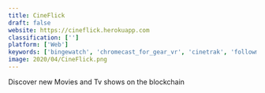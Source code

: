 ```yaml
---
title: CineFlick
draft: false 
website: https://cineflick.herokuapp.com
classification: ['']
platform: ['Web']
keywords: ['bingewatch', 'chromecast_for_gear_vr', 'cinetrak', 'followmy.tv', 'gusta', 'just_install', 'serist', 'somefilm', 'soon_on_netflix', 'tvshow_time', 'teevee', 'televised', 'trailer_gods', 'trailer_town', 'trailernite', 'trakt.tv', 'emovi', 'ishows', 'scoop']
image: 2020/04/CineFlick.png
---
```

Discover new Movies and Tv shows on the blockchain